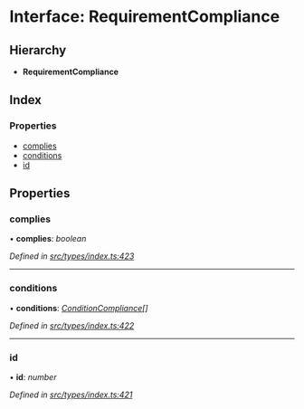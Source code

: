 # Interface: RequirementCompliance

## Hierarchy

* **RequirementCompliance**

## Index

### Properties

* [complies](requirementcompliance.md#complies)
* [conditions](requirementcompliance.md#conditions)
* [id](requirementcompliance.md#id)

## Properties

###  complies

• **complies**: *boolean*

*Defined in [src/types/index.ts:423](https://github.com/PolymathNetwork/polymesh-sdk/blob/05b527a2/src/types/index.ts#L423)*

___

###  conditions

• **conditions**: *[ConditionCompliance](conditioncompliance.md)[]*

*Defined in [src/types/index.ts:422](https://github.com/PolymathNetwork/polymesh-sdk/blob/05b527a2/src/types/index.ts#L422)*

___

###  id

• **id**: *number*

*Defined in [src/types/index.ts:421](https://github.com/PolymathNetwork/polymesh-sdk/blob/05b527a2/src/types/index.ts#L421)*
